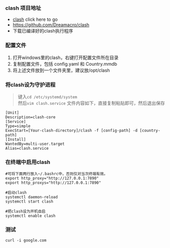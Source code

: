### clash 项目地址
- [clash] click here to go
- <https://github.com/Dreamacro/clash>
- 下载已编译好的clash执行程序

### 配置文件
1. 打开windows里的clash，右键打开配置文件所在目录
2. 复制配置文件，包括 config.yaml 和 Country.mmdb
3. 将上述文件放到一个文件夹里，建议放/opt/clash

### 将clash设为守护进程
> 键入`cd /etc/systemd/system`  
> 然后`vim clash.service`
> 文件内容如下，直接复制粘贴即可，然后退出保存
```shell
[Unit]
Description=clash-core
[Service]
Type=simple
ExecStart=[Your-clash-directory]/clash -f [config-path] -d [country-path]
[Install]
WantedBy=multi-user.target
Alias=clash.service
```

### 在终端中启用clash
```shell
#可将下面两行放入~/.bashrc中，否则仅对当次终端有效。
export http_proxy="http://127.0.0.1:7890"
export http_proxys="http://127.0.0.1:7890"

#启动clash
systemctl daemon-reload
systemctl start clash

#把clash设为开机自启
systemctl enable clash

```


### 测试
```shell
curl -i google.com
```

[clash]:https://github.com/Dreamacro/clash


